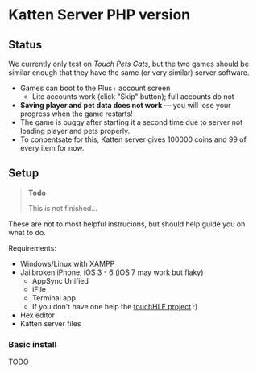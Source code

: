 # Katten Server PHP version

## Status

We currently only test on *Touch Pets Cats*, but the two games should be similar enough that they have the same (or very similar) server software.

* Games can boot to the Plus+ account screen
  * Lite accounts work (click "Skip" button); full accounts do not
* **Saving player and pet data does not work** &mdash; you will lose your progress when the game restarts!
* The game is buggy after starting it a second time due to server not loading player and pets properly.
* To conpentsate for this, Katten server gives 100000 coins and 99 of every item for now.

## Setup

> **Todo**
> 
> This is not finished...

These are not to most helpful instrucions, but should help guide you on what to do.

Requirements:

* Windows/Linux with XAMPP
* Jailbroken iPhone, iOS 3 - 6 (iOS 7 may work but flaky)
  * AppSync Unified
  * iFile
  * Terminal app
  * If you don't have one help the [touchHLE project](https://github.com/hikari-no-yume/touchHLE) :)
* Hex editor
* Katten server files

### Basic install

TODO
 
